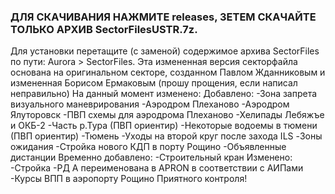 ### ДЛЯ СКАЧИВАНИЯ НАЖМИТЕ releases, ЗЕТЕМ СКАЧАЙТЕ ТОЛЬКО АРХИВ SectorFilesUSTR.7z.

Для установки перетащите (с заменой) содержимое архива SectorFiles по пути: Aurora > SectorFiles.
Эта измененная версия секторфайла основана на оригинальном секторе, созданном Павлом Жданниковым и измененная Борисом Ермаковым (прошу прощения, если написал неправильно)
На данный момент изменено:
Добавлено:
  -Зона запрета визуального маневрирования
  -Аэродром Плеханово
  -Аэродром Ялуторовск
  -ПВП схемы для аэродрома Плеханово
  -Хелипады Лебяжъе и ОКБ-2
  -Часть р.Тура (ПВП ориентир)
  -Некоторые водоемы в тюмени (ПВП ориентир)
  -Тюмень
  -Уходы на второй круг после захода ILS
  -Зоны ожидания
  -Стройка нового КДП в порту Рощино
  -Объявленные дистанции
Временно добавлено:
  -Строительный кран
Изменено:
  -Стройка
  -РД A переименована в APRON в соответствии с АИПами
  -Курсы ВПП в аэропорту Рощино
Приятного контроля!
